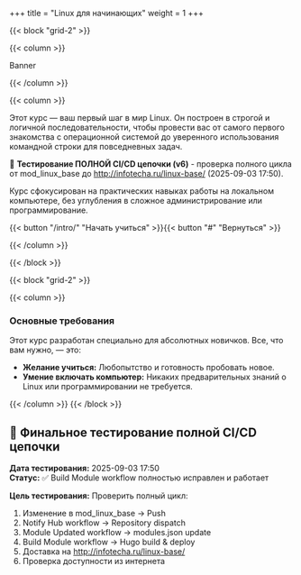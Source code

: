 +++
title = "Linux для начинающих"
weight = 1
+++

{{< block "grid-2" >}}

{{< column >}}

Banner

{{< /column >}}

{{< column >}}

Этот курс — ваш первый шаг в мир Linux. Он построен в строгой и логичной последовательности, чтобы провести вас от самого первого знакомства с операционной системой до уверенного использования командной строки для повседневных задач.

🚀 **Тестирование ПОЛНОЙ CI/CD цепочки (v6)** - проверка полного цикла от mod_linux_base до http://infotecha.ru/linux-base/ (2025-09-03 17:50).

Курс сфокусирован на практических навыках работы на локальном компьютере, без углубления в сложное администрирование или программирование.

{{< button "/intro/" "Начать учиться" >}}{{< button "#" "Вернуться" >}}

{{< /column >}}

{{< /block >}}

{{< block "grid-2" >}}

{{< column >}}

### Основные требования

Этот курс разработан специально для абсолютных новичков. Все, что вам нужно, — это:

*   **Желание учиться:** Любопытство и готовность пробовать новое.
*   **Умение включать компьютер:** Никаких предварительных знаний о Linux или программировании не требуется.

{{< /column >}}
{{< /block >}}



## 🧪 Финальное тестирование полной CI/CD цепочки

**Дата тестирования:** 2025-09-03 17:50  
**Статус:** ✅ Build Module workflow полностью исправлен и работает

**Цель тестирования:** Проверить полный цикл:
1. Изменение в mod_linux_base → Push
2. Notify Hub workflow → Repository dispatch  
3. Module Updated workflow → modules.json update
4. Build Module workflow → Hugo build & deploy
5. Доставка на http://infotecha.ru/linux-base/
6. Проверка доступности из интернета


